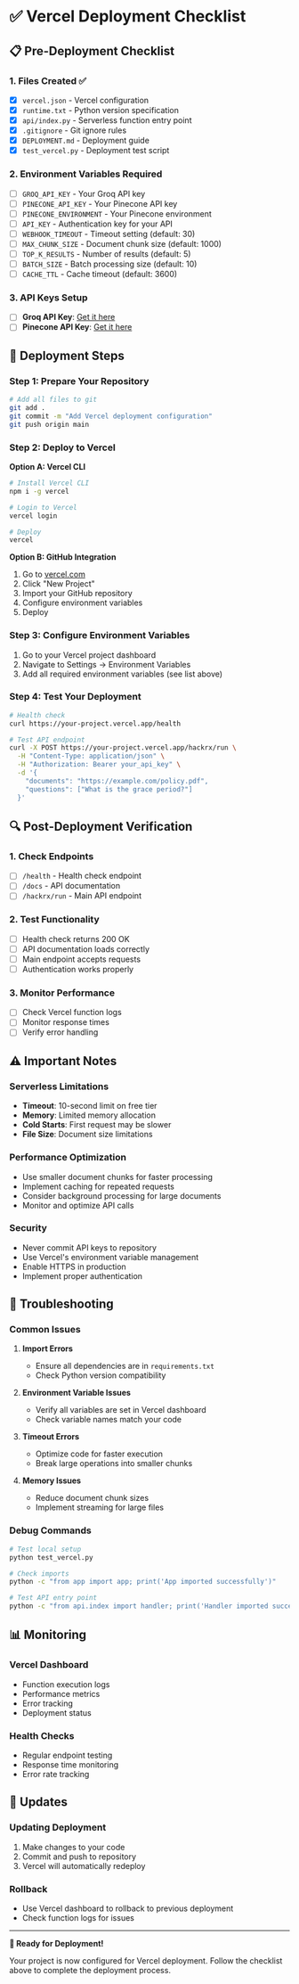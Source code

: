# ✅ Vercel Deployment Checklist

## 📋 Pre-Deployment Checklist

### 1. Files Created ✅
- [x] `vercel.json` - Vercel configuration
- [x] `runtime.txt` - Python version specification
- [x] `api/index.py` - Serverless function entry point
- [x] `.gitignore` - Git ignore rules
- [x] `DEPLOYMENT.md` - Deployment guide
- [x] `test_vercel.py` - Deployment test script

### 2. Environment Variables Required
- [ ] `GROQ_API_KEY` - Your Groq API key
- [ ] `PINECONE_API_KEY` - Your Pinecone API key  
- [ ] `PINECONE_ENVIRONMENT` - Your Pinecone environment
- [ ] `API_KEY` - Authentication key for your API
- [ ] `WEBHOOK_TIMEOUT` - Timeout setting (default: 30)
- [ ] `MAX_CHUNK_SIZE` - Document chunk size (default: 1000)
- [ ] `TOP_K_RESULTS` - Number of results (default: 5)
- [ ] `BATCH_SIZE` - Batch processing size (default: 10)
- [ ] `CACHE_TTL` - Cache timeout (default: 3600)

### 3. API Keys Setup
- [ ] **Groq API Key**: [Get it here](https://console.groq.com/)
- [ ] **Pinecone API Key**: [Get it here](https://www.pinecone.io/)

## 🚀 Deployment Steps

### Step 1: Prepare Your Repository
```bash
# Add all files to git
git add .
git commit -m "Add Vercel deployment configuration"
git push origin main
```

### Step 2: Deploy to Vercel

**Option A: Vercel CLI**
```bash
# Install Vercel CLI
npm i -g vercel

# Login to Vercel
vercel login

# Deploy
vercel
```

**Option B: GitHub Integration**
1. Go to [vercel.com](https://vercel.com)
2. Click "New Project"
3. Import your GitHub repository
4. Configure environment variables
5. Deploy

### Step 3: Configure Environment Variables
1. Go to your Vercel project dashboard
2. Navigate to Settings → Environment Variables
3. Add all required environment variables (see list above)

### Step 4: Test Your Deployment
```bash
# Health check
curl https://your-project.vercel.app/health

# Test API endpoint
curl -X POST https://your-project.vercel.app/hackrx/run \
  -H "Content-Type: application/json" \
  -H "Authorization: Bearer your_api_key" \
  -d '{
    "documents": "https://example.com/policy.pdf",
    "questions": ["What is the grace period?"]
  }'
```

## 🔍 Post-Deployment Verification

### 1. Check Endpoints
- [ ] `/health` - Health check endpoint
- [ ] `/docs` - API documentation
- [ ] `/hackrx/run` - Main API endpoint

### 2. Test Functionality
- [ ] Health check returns 200 OK
- [ ] API documentation loads correctly
- [ ] Main endpoint accepts requests
- [ ] Authentication works properly

### 3. Monitor Performance
- [ ] Check Vercel function logs
- [ ] Monitor response times
- [ ] Verify error handling

## ⚠️ Important Notes

### Serverless Limitations
- **Timeout**: 10-second limit on free tier
- **Memory**: Limited memory allocation
- **Cold Starts**: First request may be slower
- **File Size**: Document size limitations

### Performance Optimization
- Use smaller document chunks for faster processing
- Implement caching for repeated requests
- Consider background processing for large documents
- Monitor and optimize API calls

### Security
- Never commit API keys to repository
- Use Vercel's environment variable management
- Enable HTTPS in production
- Implement proper authentication

## 🐛 Troubleshooting

### Common Issues

1. **Import Errors**
   - Ensure all dependencies are in `requirements.txt`
   - Check Python version compatibility

2. **Environment Variable Issues**
   - Verify all variables are set in Vercel dashboard
   - Check variable names match your code

3. **Timeout Errors**
   - Optimize code for faster execution
   - Break large operations into smaller chunks

4. **Memory Issues**
   - Reduce document chunk sizes
   - Implement streaming for large files

### Debug Commands
```bash
# Test local setup
python test_vercel.py

# Check imports
python -c "from app import app; print('App imported successfully')"

# Test API entry point
python -c "from api.index import handler; print('Handler imported successfully')"
```

## 📊 Monitoring

### Vercel Dashboard
- Function execution logs
- Performance metrics
- Error tracking
- Deployment status

### Health Checks
- Regular endpoint testing
- Response time monitoring
- Error rate tracking

## 🔄 Updates

### Updating Deployment
1. Make changes to your code
2. Commit and push to repository
3. Vercel will automatically redeploy

### Rollback
- Use Vercel dashboard to rollback to previous deployment
- Check function logs for issues

---

**🎉 Ready for Deployment!**

Your project is now configured for Vercel deployment. Follow the checklist above to complete the deployment process. 